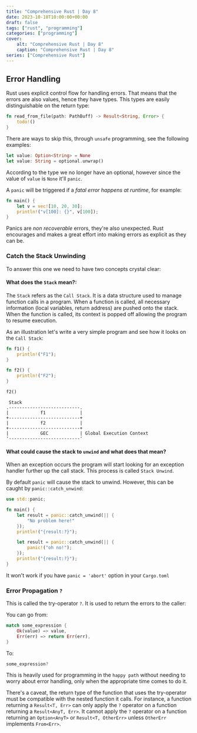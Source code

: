 ```yaml
---
title: "Comprehensive Rust | Day 8"
date: 2023-10-18T10:00:00+00:00
draft: false
tags: ["rust", "programming"]
categories: ["programming"]
cover:
    alt: "Comprehensive Rust | Day 8"
    caption: "Comprehensive Rust | Day 8"
series: ["Comprehensive Rust"]
---
```


## Error Handling

Rust uses explicit control flow for handling errors. That means
that the errors are also values, hence they have types. This types
are easily distinguishable on the return type:

```rust
fn read_from_file(path: PathBuff) -> Result<String, Error> {
    todo!()
}
```

There are ways to skip this, through `unsafe` programming, see the
following examples:

```rust
let value: Option<String> = None
let value: String = optional.unwrap()
```

According to the type we no longer have an optional, however since
the value of `value` is `None` it'll `panic`.

A `panic` will be triggered if a _fatal error happens at runtime_, 
for example:

```rust
fn main() {
    let v = vec![10, 20, 30];
    println!("v[100]: {}", v[100]);
}
```

Panics are *non recoverable* errors, they're also unexpected. Rust
encourages and makes a great effort into making errors as explicit as
they can be.

### Catch the Stack Unwinding

To answer this one we need to have two concepts crystal clear:

#### What does the `Stack` mean?:

The `Stack` refers as the `Call Stack`. It is a data structure used
to manage function calls in a program. When a function is called,
all necessary information (local variables, return address) are pushed
onto the stack. When the function is called, its context is popped off
allowing the program to resume execution.

As an illustration let's write a very simple program and see how it looks
on the `Call Stack`:

```rust
fn f1() {
    println!("F1");
}

fn f2() {
    println!("F2");
}

f2()
```

```goat
 Stack                      
.---------------------------.
|            f1             |
+---------------------------+
|            f2             |
+---------------------------+
|            GEC            | Global Execution Context
'---------------------------'
```

#### What could cause the stack to `unwind` and what does that mean? 

When an exception occurs the program will start looking for an exception
handler further up the call stack. This process is called `Stack Unwind`.

By default `panic` will cause the stack to unwind. However, this can be caught
by `panic::catch_unwind`:

```rust
use std::panic;

fn main() {
    let result = panic::catch_unwind(|| {
        "No problem here!"
    });
    println!("{result:?}");

    let result = panic::catch_unwind(|| {
        panic!("oh no!");
    });
    println!("{result:?}");
}
```

It won't work if you have `panic = 'abort'` option in your `Cargo.toml`

### Error Propagation `?`

This is called the try-operator `?`. It is used to return the errors
to the caller:

You can go from:                        

```rust
match some_expression {
    Ok(value) => value,
    Err(err) => return Err(err),
}
```

To: 

```rust
some_expression?
```

This is heavily used for programming in the `happy path`
without needing to worry about error handling, only when
the appropriate time comes to do it.

There's a caveat, the return type of the function that uses the try-operator
must be compatible with the nested function it calls. For instance, a function
returning a `Result<T, Err>` can only apply the `?` operator on a function
returning a `Result<AnyT, Err>`. It cannot apply the `?` operator on a function
returning an `Option<AnyT>` or `Result<T, OtherErr>` unless `OtherErr`
implements `From<Err>`.

